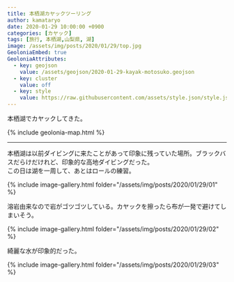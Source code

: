 ```yaml
---
title: 本栖湖カヤックツーリング
author: kamataryo
date: 2020-01-29 10:00:00 +0900
categories: [カヤック]
tags: [旅行, 本栖湖,山梨県, 湖]
image: /assets/img/posts/2020/01/29/top.jpg
GeoloniaEmbed: true
GeoloniaAttributes:
  - key: geojson
    value: /assets/geojson/2020-01-29-kayak-motosuko.geojson
  - key: cluster
    value: off
  - key: style
    value: https://raw.githubusercontent.com/assets/style.json/style.json
---
```


本栖湖でカヤックしてきた。

{% include geolonia-map.html %}

---

本栖湖は以前ダイビングに来たことがあって印象に残っていた場所。ブラックバスだらけだけれど、印象的な高地ダイビングだった。  
この日は湖を一周して、あとはロールの練習。

{% include image-gallery.html folder="/assets/img/posts/2020/01/29/01" %}

溶岩由来なので岩がゴツゴツしている。カヤックを擦ったら布が一発で避けてしまいそう。

{% include image-gallery.html folder="/assets/img/posts/2020/01/29/02" %}

綺麗な水が印象的だった。

{% include image-gallery.html folder="/assets/img/posts/2020/01/29/03" %}
